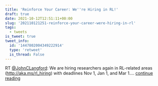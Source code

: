 ```yaml
---
title: 'Reinforce Your Career: We''re Hiring in RL!'
draft: true
date: 2021-10-12T12:51:11+00:00
slug: '202110121251-reinforce-your-career-were-hiring-in-rl'
tags:
  - tweets
is_tweet: true
tweet_info:
  id: '1447802004349222914'
  type: 'retweet'
  is_thread: False
---
```




RT [@JohnCLangford](https://x.com/JohnCLangford): We are hiring researchers again in RL-related areas (<http://aka.ms/rl_hiring>) with deadlines Nov 1, Jan 1, and Mar 1.… [continue reading](https://x.com/sytelus/status/1447802004349222914)
